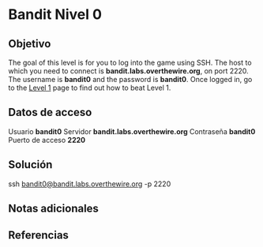 # Bandit Nivel 0

## Objetivo
The goal of this level is for you to log into the game using SSH. The host to which you need to connect is **bandit.labs.overthewire.org**, on port 2220. The username is **bandit0** and the password is **bandit0**. Once logged in, go to the [Level 1](https://overthewire.org/wargames/bandit/bandit1.html) page to find out how to beat Level 1.

## Datos de acceso
Usuario **bandit0**
Servidor **bandit.labs.overthewire.org**
Contraseña **bandit0**
Puerto de acceso **2220**

## Solución
ssh bandit0@bandit.labs.overthewire.org -p 2220

## Notas adicionales
## Referencias